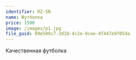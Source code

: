 ```yaml
---
identifier: RZ-SN
name: Футболка
price: 1500
image: /images/p1.jpg
file_guid: 09e589c7-3d18-4c2e-9cee-4f447e9f054a
---
```

Качественная футболка
